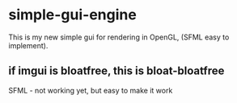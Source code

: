 # simple-gui-engine
This is my new simple gui for rendering in OpenGL, (SFML easy to implement).

## if imgui is bloatfree, this is bloat-bloatfree

SFML - not working yet, but easy to make it work

